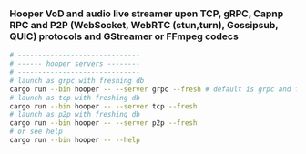 


### Hooper VoD and audio live streamer upon TCP, gRPC, Capnp RPC and P2P (WebSocket, WebRTC (stun,turn), Gossipsub, QUIC) protocols and GStreamer or FFmpeg codecs

```bash
# ------------------------------
# ------ hooper servers --------
# ------------------------------
# launch as grpc with freshing db
cargo run --bin hooper -- --server grpc --fresh # default is grpc and fresh migrations
# launch as tcp with freshing db
cargo run --bin hooper -- --server tcp --fresh
# launch as p2p with freshing db
cargo run --bin hooper -- --server p2p --fresh
# or see help
cargo run --bin hooper -- --help
```